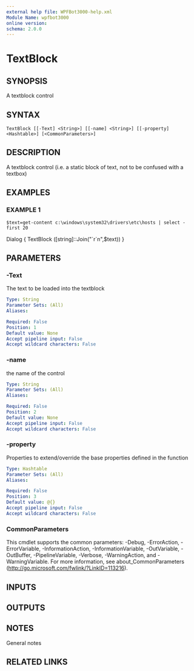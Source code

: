 ```yaml
---
external help file: WPFBot3000-help.xml
Module Name: wpfbot3000
online version:
schema: 2.0.0
---
```


# TextBlock

## SYNOPSIS
A textblock control

## SYNTAX

```
TextBlock [[-Text] <String>] [[-name] <String>] [[-property] <Hashtable>] [<CommonParameters>]
```

## DESCRIPTION
A textblock control (i.e.
a static block of text, not to be confused with a textbox)

## EXAMPLES

### EXAMPLE 1
```
$text=get-content c:\windows\system32\drivers\etc\hosts | select -first 20
```

Dialog {
    TextBlock (\[string\]::Join("\`r\`n",$text))
}

## PARAMETERS

### -Text
The text to be loaded into the textblock

```yaml
Type: String
Parameter Sets: (All)
Aliases:

Required: False
Position: 1
Default value: None
Accept pipeline input: False
Accept wildcard characters: False
```

### -name
the name of the control

```yaml
Type: String
Parameter Sets: (All)
Aliases:

Required: False
Position: 2
Default value: None
Accept pipeline input: False
Accept wildcard characters: False
```

### -property
Properties to extend/override the base properties defined in the function

```yaml
Type: Hashtable
Parameter Sets: (All)
Aliases:

Required: False
Position: 3
Default value: @{}
Accept pipeline input: False
Accept wildcard characters: False
```

### CommonParameters
This cmdlet supports the common parameters: -Debug, -ErrorAction, -ErrorVariable, -InformationAction, -InformationVariable, -OutVariable, -OutBuffer, -PipelineVariable, -Verbose, -WarningAction, and -WarningVariable.
For more information, see about_CommonParameters (http://go.microsoft.com/fwlink/?LinkID=113216).

## INPUTS

## OUTPUTS

## NOTES
General notes

## RELATED LINKS

